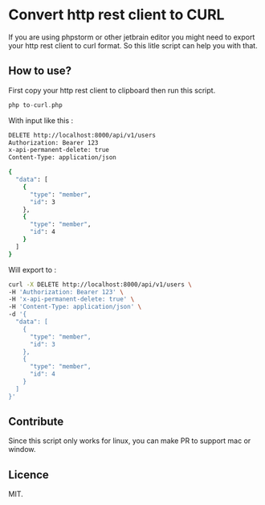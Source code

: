 # Convert http rest client to CURL

If you are using phpstorm or other jetbrain editor you might need to export your http rest client to curl format. So this litle script can help you with that.

## How to use?

First copy your http rest client to clipboard then run this script.

```php
php to-curl.php
```

With input like this :
```bash
DELETE http://localhost:8000/api/v1/users
Authorization: Bearer 123
x-api-permanent-delete: true
Content-Type: application/json

{
  "data": [
    {
      "type": "member",
      "id": 3
    },
    {
      "type": "member",
      "id": 4
    }
  ]
}
```

Will export to :

```bash
curl -X DELETE http://localhost:8000/api/v1/users \
-H 'Authorization: Bearer 123' \
-H 'x-api-permanent-delete: true' \
-H 'Content-Type: application/json' \
-d '{
  "data": [
    {
      "type": "member",
      "id": 3
    },
    {
      "type": "member",
      "id": 4
    }
  ]
}'
```

## Contribute
Since this script only works for linux, you can make PR to support mac or window.

## Licence
MIT.

